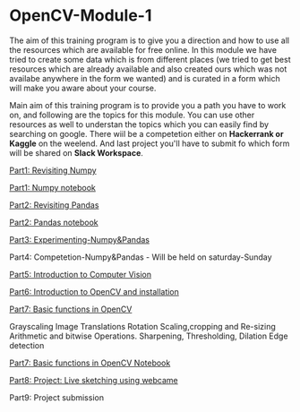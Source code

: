 # OpenCV-Module-1

The aim of this training program is to give you a direction and how to use all the resources which are available for free online. 
In this module we have tried to create some data which is from different places (we tried to get best resources which are already available and also created ours which was not availabe anywhere in the form we wanted) and is curated in a form which will make you aware about your course.

Main aim of this training program is to provide you a path you have to work on, and following are the topics for this module. You can use other resources as well to understan the topics which you can easily find by searching on google. There wiil be a competetion either on **Hackerrank or Kaggle** on the weelend. And last project you'll have to submit fo which form will be shared on **Slack Workspace**.

[Part1: Revisiting Numpy](Part1.md)

[Part1: Numpy notebook](Part1.ipynb)

[Part2: Revisiting Pandas](part2.md)

[Part2: Pandas notebook](part2.ipynb)

[Part3: Experimenting-Numpy&Pandas](Part%20-%203)

Part4: Competetion-Numpy&Pandas - Will be held on saturday-Sunday

[Part5: Introduction to Computer Vision](part5.md)

[Part6: Introduction to OpenCV and installation](part6.md)

[Part7: Basic functions in OpenCV](part7.md)

Grayscaling
Image Translations
Rotation
Scaling,cropping and Re-sizing
Arithmetic and bitwise Operations.
Sharpening, Thresholding, Dilation
Edge detection

[Part7: Basic functions in OpenCV Notebook](part7.ipynb)

[Part8: Project: Live sketching using webcame](part8.md)

Part9: Project submission
